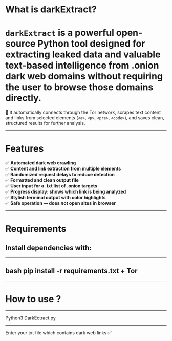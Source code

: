 
 # What is darkExtract?
 
`darkExtract` is a powerful open-source Python tool designed for **extracting leaked data** and valuable text-based intelligence from **.onion** dark web domains without requiring the user to browse those domains directly.
===
🧪 It automatically connects through the Tor network, scrapes text content and links from selected elements (`<a>`, `<p>`, `<pre>`, `<code>`), and saves clean, structured results for further analysis.

---

Features
==

✅ **Automated dark web crawling**  
✅ **Content and link extraction from multiple elements**  
✅ **Randomized request delays to reduce detection**  
✅ **Formatted and clean output file**  
✅ **User input for a .txt list of .onion targets**  
✅ **Progress display: shows which link is being analyzed**  
✅ **Stylish terminal output with color highlights**  
✅ **Safe operation — does *not* open sites in browser**  

---

Requirements
==
Install dependencies with:
--
*****************************************************
bash
pip install -r requirements.txt + Tor
--
*****************************************************
How to use ?
==
*****************************************************
Python3 DarkEctract.py 
*****************************************************
Enter your txt file which contains dark web links ✅
